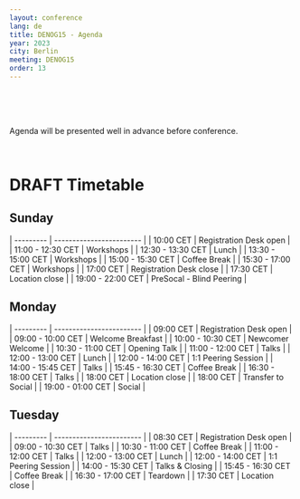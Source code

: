 ```yaml
---
layout: conference
lang: de
title: DENOG15 - Agenda
year: 2023
city: Berlin
meeting: DENOG15
order: 13
---
```


<br /> 
<br /> 
<br /> 

Agenda will be presented well in advance before conference.

<br /> 

# DRAFT Timetable

## Sunday

| --------- | ------------------------ | 
| 10:00 CET | Registration Desk open |
| 11:00 - 12:30 CET | Workshops |
| 12:30 - 13:30 CET | Lunch |
| 13:30 - 15:00 CET | Workshops |
| 15:00 - 15:30 CET | Coffee Break |
| 15:30 - 17:00 CET | Workshops |
| 17:00 CET | Registration Desk close |
| 17:30 CET | Location close |
| 19:00 - 22:00 CET | PreSocal - Blind Peering | 


## Monday

| --------- | ------------------------ | 
| 09:00 CET | Registration Desk open |
| 09:00 - 10:00 CET | Welcome Breakfast |
| 10:00 - 10:30 CET | Newcomer Welcome |
| 10:30 - 11:00 CET | Opening Talk |
| 11:00 - 12:00 CET | Talks |
| 12:00 - 13:00 CET | Lunch |
| 12:00 - 14:00 CET | 1:1 Peering Session |
| 14:00 - 15:45 CET | Talks |
| 15:45 - 16:30 CET | Coffee Break |
| 16:30 - 18:00 CET | Talks |
| 18:00 CET | Location close |
| 18:00 CET | Transfer to Social | 
| 19:00 - 01:00 CET | Social | 


## Tuesday

| --------- | ------------------------ | 
| 08:30 CET | Registration Desk open |
| 09:00 - 10:30 CET | Talks |
| 10:30 - 11:00 CET | Coffee Break |
| 11:00 - 12:00 CET | Talks |
| 12:00 - 13:00 CET | Lunch | 
| 12:00 - 14:00 CET | 1:1 Peering Session |
| 14:00 - 15:30 CET | Talks & Closing |
| 15:45 - 16:30 CET | Coffee Break |
| 16:30 - 17:00 CET | Teardown | 
| 17:30 CET | Location close |

<br /><br /><br />   

<!-- <pretalx-schedule event-url="https://pretalx.com/denog15/" locale="en" format="list" style="--pretalx-clr-primary: #F9CD00"></pretalx-schedule>
<noscript>
   <div class="pretalx-widget">
        <div class="pretalx-widget-info-message">
            JavaScript is disabled in your browser. To access our schedule without JavaScript,
            please <a target="_blank" href="https://pretalx.com/denog15/schedule/">click here</a>.
        </div>
    </div>
</noscript> --> 
